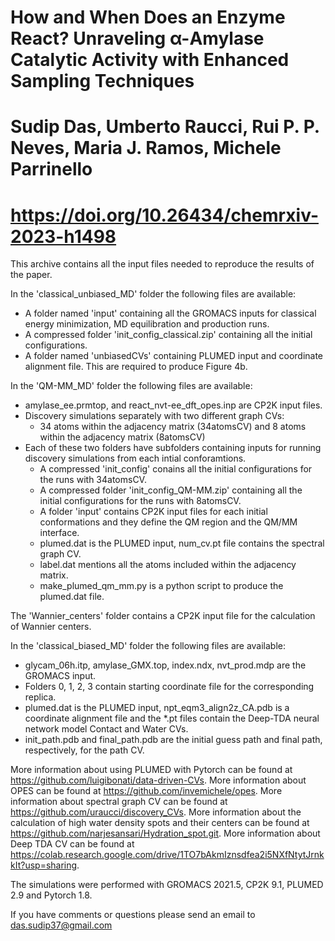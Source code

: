 # How and When Does an Enzyme React? Unraveling α-Amylase Catalytic Activity with Enhanced Sampling Techniques

# Sudip Das, Umberto Raucci, Rui P. P. Neves, Maria J. Ramos, Michele Parrinello 

# https://doi.org/10.26434/chemrxiv-2023-h1498


This archive contains all the input files needed to reproduce the results of the paper.


In the 'classical_unbiased_MD' folder the following files are available:
- A folder named 'input' containing all the GROMACS inputs for classical energy minimization, MD equilibration and production runs.
- A compressed folder 'init_config_classical.zip' containing all the initial configurations.
- A folder named 'unbiasedCVs' containing PLUMED input and coordinate alignment file. This are required to produce Figure 4b.


In the 'QM-MM_MD' folder the following files are available:
- amylase_ee.prmtop, and react_nvt-ee_dft_opes.inp are CP2K input files.
- Discovery simulations separately with two different graph CVs:
  * 34 atoms within the adjacency matrix (34atomsCV) and 8 atoms within the adjacency matrix (8atomsCV)
- Each of these two folders have subfolders containing inputs for running discovery simulations from each intial conforamtions.
  * A compressed 'init_config' conains all the initial configurations for the runs with 34atomsCV.
  * A compressed folder 'init_config_QM-MM.zip' containing all the initial configurations for the runs with 8atomsCV.
  * A folder 'input' contains CP2K input files for each initial conformations and they define the QM region and the QM/MM interface.
  * plumed.dat is the PLUMED input, num_cv.pt file contains the spectral graph CV.
  * label.dat mentions all the atoms included within the adjacency matrix.
  * make_plumed_qm_mm.py is a python script to produce the plumed.dat file.


The 'Wannier_centers' folder contains a CP2K input file for the calculation of Wannier centers.


In the 'classical_biased_MD' folder the following files are available:
- glycam_06h.itp, amylase_GMX.top, index.ndx, nvt_prod.mdp are the GROMACS input.
- Folders 0, 1, 2, 3 contain starting coordinate file for the corresponding replica.
- plumed.dat is the PLUMED input, npt_eqm3_align2z_CA.pdb is a coordinate alignment file and the *.pt files contain the Deep-TDA neural network model Contact and Water CVs.
- init_path.pdb and final_path.pdb are the initial guess path and final path, respectively, for the path CV.



More information about using PLUMED with Pytorch can be found at https://github.com/luigibonati/data-driven-CVs.
More information about OPES can be found at https://github.com/invemichele/opes.
More information about spectral graph CV can be found at https://github.com/uraucci/discovery_CVs.
More information about the calculation of high water density spots and their centers can be found at https://github.com/narjesansari/Hydration_spot.git.
More information about Deep TDA CV can be found at https://colab.research.google.com/drive/1TO7bAkmIznsdfea2i5NXfNtytJrnkkIt?usp=sharing.

The simulations were performed with GROMACS 2021.5, CP2K 9.1, PLUMED 2.9 and Pytorch 1.8. 



If you have comments or questions please send an email to das.sudip37@gmail.com
